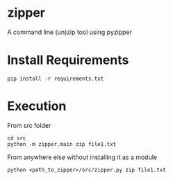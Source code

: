 # zipper
A command line (un)zip tool using pyzipper

# Install Requirements
```pip install -r requirements.txt```

# Execution
From src folder
```
cd src
python -m zipper.main zip file1.txt
```

From anywhere else without installing it as a module
```
python <path_to_zipper>/src/zipper.py zip file1.txt
```
